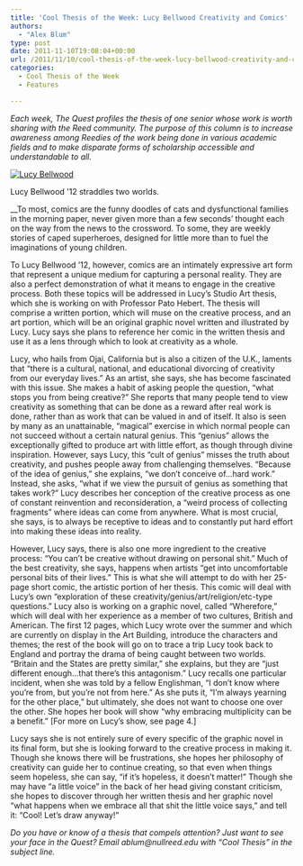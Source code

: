 ```yaml
---
title: 'Cool Thesis of the Week: Lucy Bellwood Creativity and Comics'
authors: 
  - "Alex Blum"
type: post
date: 2011-11-10T19:08:04+00:00
url: /2011/11/10/cool-thesis-of-the-week-lucy-bellwood-creativity-and-comics/
categories:
  - Cool Thesis of the Week
  - Features

---
```

_Each week, The Quest profiles the thesis of one senior whose work is worth sharing with the Reed community. The purpose of this column is to increase awareness among Reedies of the work being done in various academic fields and to make disparate forms of scholarship accessible and understandable to all._

<div id="attachment_1092" style="width: 310px" class="wp-caption alignright">
  <a href="https://i1.wp.com/www.reedquest.org/wp-content/uploads/2011/11/bellwoodctw.jpg"><img class="size-medium wp-image-1092" title="Lucy Bellwood" src="https://i2.wp.com/www.reedquest.org/wp-content/uploads/2011/11/bellwoodctw-300x200.jpg?resize=300%2C200" alt="Lucy Bellwood" data-recalc-dims="1" /></a>
  
  <p class="wp-caption-text">
    Lucy Bellwood '12 straddles two worlds.
  </p>
</div>

 __To most, comics are the funny doodles of cats and dysfunctional families in the morning paper, never given more than a few seconds&#8217; thought each on the way from the news to the crossword. To some, they are weekly stories of caped superheroes, designed for little more than to fuel the imaginations of young children.

To Lucy Bellwood &#8217;12, however, comics are an intimately expressive art form that represent a unique medium for capturing a personal reality. They are also a perfect demonstration of what it means to engage in the creative process. Both these topics will be addressed in Lucy&#8217;s Studio Art thesis, which she is working on with Professor Pato Hebert. The thesis will comprise a written portion, which will muse on the creative process, and an art portion, which will be an original graphic novel written and illustrated by Lucy. Lucy says she plans to reference her comic in the written thesis and use it as a lens through which to look at creativity as a whole.

Lucy, who hails from Ojai, California but is also a citizen of the U.K., laments that “there is a cultural, national, and educational divorcing of creativity from our everyday lives.” As an artist, she says, she has become fascinated with this issue. She makes a habit of asking people the question, “what stops you from being creative?” She reports that many people tend to view creativity as something that can be done as a reward after real work is done, rather than as work that can be valued in and of itself. It also is seen by many as an unattainable, “magical” exercise in which normal people can not succeed without a certain natural genius. This “genius” allows the exceptionally gifted to produce art with little effort, as though through divine inspiration. However, says Lucy, this “cult of genius” misses the truth about creativity, and pushes people away from challenging themselves. “Because of the idea of genius,” she explains, “we don&#8217;t conceive of&#8230;hard work.” Instead, she asks, “what if we view the pursuit of genius as something that takes work?” Lucy describes her conception of the creative process as one of constant reinvention and reconsideration, a “weird process of collecting fragments” where ideas can come from anywhere. What is most crucial, she says, is to always be receptive to ideas and to constantly put hard effort into making these ideas into reality.

However, Lucy says, there is also one more ingredient to the creative process: “You can&#8217;t be creative without drawing on personal shit.” Much of the best creativity, she says, happens when artists “get into uncomfortable personal bits of their lives.” This is what she will attempt to do with her 25-page short comic, the artistic portion of her thesis. This comic will deal with Lucy&#8217;s own “exploration of these creativity/genius/art/religion/etc-type questions.” Lucy also is working on a graphic novel, called “Wherefore,” which will deal with her experience as a member of two cultures, British and American. The first 12 pages, which Lucy wrote over the summer and which are currently on display in the Art Building, introduce the characters and themes; the rest of the book will go on to trace a trip Lucy took back to England and portray the drama of being caught between two worlds. “Britain and the States are pretty similar,” she explains, but they are “just different enough&#8230;that there&#8217;s this antagonism.” Lucy recalls one particular incident, when she was told by a fellow Englishman, “I don&#8217;t know where you&#8217;re from, but you&#8217;re not from here.” As she puts it, “I&#8217;m always yearning for the other place,” but ultimately, she does not want to choose one over the other. She hopes her book will show “why embracing multiplicity can be a benefit.” [For more on Lucy&#8217;s show, see page 4.]

Lucy says she is not entirely sure of every specific of the graphic novel in its final form, but she is looking forward to the creative process in making it. Though she knows there will be frustrations, she hopes her philosophy of creativity can guide her to continue creating, so that even when things seem hopeless, she can say, “if it&#8217;s hopeless, it doesn&#8217;t matter!” Though she may have “a little voice” in the back of her head giving constant criticism, she hopes to discover through her written thesis and her graphic novel “what happens when we embrace all that shit the little voice says,” and tell it: “Cool! Let&#8217;s draw anyway!”

 _Do you have or know of a thesis that compels attention? Just want to see your face in the Quest? Email_ _&#x61;&#x62;&#x6c;&#x75;&#x6d;&#x40;<span class="oe_displaynone">null</span>&#x72;&#x65;&#x65;&#x64;&#x2e;&#x65;&#x64;&#x75;_ _with “Cool Thesis” in the subject line._
